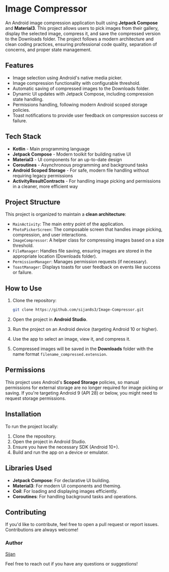 # Image Compressor

An Android image compression application built using **Jetpack Compose** and **Material3**. This project allows users to pick images from their gallery, display the selected image, compress it, and save the compressed version to the Downloads folder. The project follows a modern architecture and clean coding practices, ensuring professional code quality, separation of concerns, and proper state management.

## Features

- Image selection using Android's native media picker.
- Image compression functionality with configurable threshold.
- Automatic saving of compressed images to the Downloads folder.
- Dynamic UI updates with Jetpack Compose, including compression state handling.
- Permissions handling, following modern Android scoped storage policies.
- Toast notifications to provide user feedback on compression success or failure.

## Tech Stack

- **Kotlin** - Main programming language
- **Jetpack Compose** - Modern toolkit for building native UI
- **Material3** - UI components for an up-to-date design
- **Coroutines** - Asynchronous programming and background tasks
- **Android Scoped Storage** - For safe, modern file handling without requiring legacy permissions
- **ActivityResultContracts** - For handling image picking and permissions in a cleaner, more efficient way

## Project Structure

This project is organized to maintain a **clean architecture**:

- `MainActivity`: The main entry point of the application.
- `PhotoPickerScreen`: The composable screen that handles image picking, compression, and user interactions.
- `ImageCompressor`: A helper class for compressing images based on a size threshold.
- `FileManager`: Handles file saving, ensuring images are stored in the appropriate location (Downloads folder).
- `PermissionManager`: Manages permission requests (if necessary).
- `ToastManager`: Displays toasts for user feedback on events like success or failure.


## How to Use

1. Clone the repository:

    ```bash
    git clone https://github.com/sijan8s3/Image-Compressor.git
    ```

2. Open the project in **Android Studio**.

3. Run the project on an Android device (targeting Android 10 or higher).

4. Use the app to select an image, view it, and compress it.

5. Compressed images will be saved in the **Downloads** folder with the name format `filename_compressed.extension`.

## Permissions

This project uses Android's **Scoped Storage** policies, so manual permissions for external storage are no longer required for image picking or saving. If you're targeting Android 9 (API 28) or below, you might need to request storage permissions.

## Installation

To run the project locally:

1. Clone the repository.
2. Open the project in Android Studio.
3. Ensure you have the necessary SDK (Android 10+).
4. Build and run the app on a device or emulator.

## Libraries Used

- **Jetpack Compose**: For declarative UI building.
- **Material3**: For modern UI components and theming.
- **Coil**: For loading and displaying images efficiently.
- **Coroutines**: For handling background tasks and operations.

## Contributing

If you'd like to contribute, feel free to open a pull request or report issues. Contributions are always welcome!


### Author

[Sijan](https://github.com/sijan8s3)

Feel free to reach out if you have any questions or suggestions!
